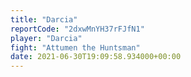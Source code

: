 ```yaml
---
title: "Darcia"
reportCode: "2dxwMnYH37rFJfN1"
player: "Darcia"
fight: "Attumen the Huntsman"
date: 2021-06-30T19:09:58.934000+00:00
---
```

